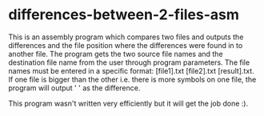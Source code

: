 # differences-between-2-files-asm
This is an assembly program which compares two files and outputs the differences and the file position where the differences were found in to another file.
The program gets the two source file names and the destination file name from the user through program parameters.
The file names must be entered in a specific format: [file1].txt [file2].txt [result].txt.
If one file is bigger than the other i.e. there is more symbols on one file, the program will output ' ' as the difference.

This program wasn't written very efficiently but it will get the job done :).
